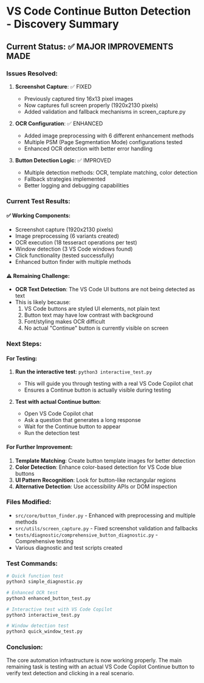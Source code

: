 # VS Code Continue Button Detection - Discovery Summary

## Current Status: ✅ MAJOR IMPROVEMENTS MADE

### Issues Resolved:
1. **Screenshot Capture**: ✅ FIXED
   - Previously captured tiny 16x13 pixel images
   - Now captures full screen properly (1920x2130 pixels)
   - Added validation and fallback mechanisms in screen_capture.py

2. **OCR Configuration**: ✅ ENHANCED
   - Added image preprocessing with 6 different enhancement methods
   - Multiple PSM (Page Segmentation Mode) configurations tested
   - Enhanced OCR detection with better error handling

3. **Button Detection Logic**: ✅ IMPROVED
   - Multiple detection methods: OCR, template matching, color detection
   - Fallback strategies implemented
   - Better logging and debugging capabilities

### Current Test Results:

#### ✅ Working Components:
- Screenshot capture (1920x2130 pixels)
- Image preprocessing (6 variants created)
- OCR execution (18 tesseract operations per test)
- Window detection (3 VS Code windows found)
- Click functionality (tested successfully)
- Enhanced button finder with multiple methods

#### ⚠️ Remaining Challenge:
- **OCR Text Detection**: The VS Code UI buttons are not being detected as text
- This is likely because:
  1. VS Code buttons are styled UI elements, not plain text
  2. Button text may have low contrast with background
  3. Font/styling makes OCR difficult
  4. No actual "Continue" button is currently visible on screen

### Next Steps:

#### For Testing:
1. **Run the interactive test**: `python3 interactive_test.py`
   - This will guide you through testing with a real VS Code Copilot chat
   - Ensures a Continue button is actually visible during testing

2. **Test with actual Continue button**:
   - Open VS Code Copilot chat
   - Ask a question that generates a long response
   - Wait for the Continue button to appear
   - Run the detection test

#### For Further Improvement:
1. **Template Matching**: Create button template images for better detection
2. **Color Detection**: Enhance color-based detection for VS Code blue buttons
3. **UI Pattern Recognition**: Look for button-like rectangular regions
4. **Alternative Detection**: Use accessibility APIs or DOM inspection

### Files Modified:
- `src/core/button_finder.py` - Enhanced with preprocessing and multiple methods
- `src/utils/screen_capture.py` - Fixed screenshot validation and fallbacks
- `tests/diagnostic/comprehensive_button_diagnostic.py` - Comprehensive testing
- Various diagnostic and test scripts created

### Test Commands:
```bash
# Quick function test
python3 simple_diagnostic.py

# Enhanced OCR test  
python3 enhanced_button_test.py

# Interactive test with VS Code Copilot
python3 interactive_test.py

# Window detection test
python3 quick_window_test.py
```

### Conclusion:
The core automation infrastructure is now working properly. The main remaining task is testing with an actual VS Code Copilot Continue button to verify text detection and clicking in a real scenario.
